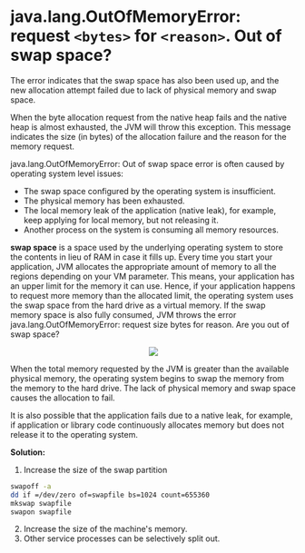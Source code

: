 # java.lang.OutOfMemoryError: request `<bytes>` for `<reason>`. Out of swap space?

The error indicates that the swap space has also been used up, and the new allocation attempt failed due to lack of physical memory and swap space.

When the byte allocation request from the native heap fails and the native heap is almost exhausted, the JVM will throw this exception. This message indicates the size (in bytes) of the allocation failure and the reason for the memory request.

java.lang.OutOfMemoryError: Out of swap space error is often caused by operating system level issues:

* The swap space configured by the operating system is insufficient.
* The physical memory has been exhausted.
* The local memory leak of the application (native leak), for example, keep applying for local memory, but not releasing it.
* Another process on the system is consuming all memory resources.

**swap space** is a space used by the underlying operating system to store the contents in lieu of RAM in case it fills up. Every time you start your application, JVM allocates the appropriate amount of memory to all the regions depending on your VM parameter. This means, your application has an upper limit for the memory it can use. Hence, if your application happens to request more memory than the allocated limit, the operating system uses the swap space from the hard drive as a virtual memory. If the swap memory space is also fully consumed, JVM throws the error java.lang.OutOfMemoryError: request size bytes for reason. Are you out of swap space?

<p align="center">
  <img src="https://github.com/rangareddy/ranga-java-oom/blob/main/images/OOM_SwapSpace.png">
</p>

When the total memory requested by the JVM is greater than the available physical memory, the operating system begins to swap the memory from the memory to the hard drive. The lack of physical memory and swap space causes the allocation to fail.

It is also possible that the application fails due to a native leak, for example, if application or library code continuously allocates memory but does not release it to the operating system.

**Solution:** 

1. Increase the size of the swap partition
```sh
swapoff -a 
dd if =/dev/zero of=swapfile bs=1024 count=655360 
mkswap swapfile 
swapon swapfile
```
2. Increase the size of the machine's memory.
3. Other service processes can be selectively split out.
